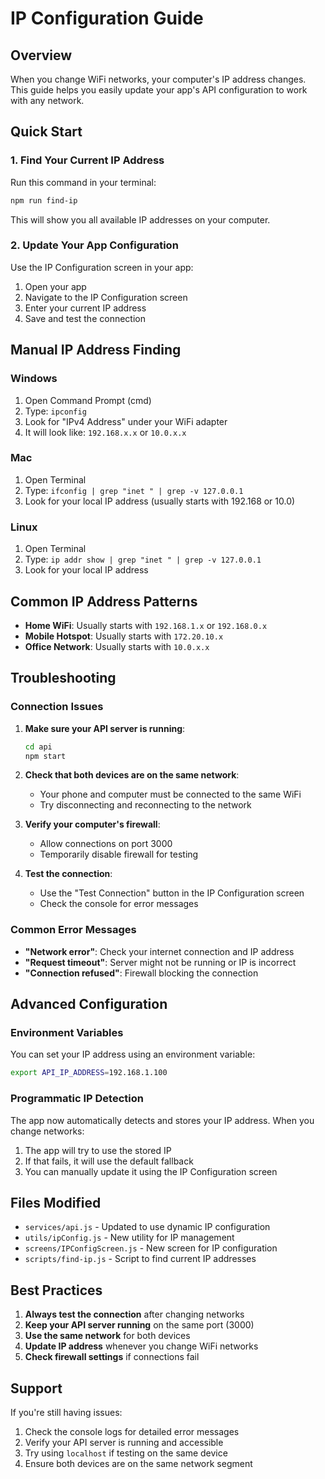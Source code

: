 # IP Configuration Guide

## Overview

When you change WiFi networks, your computer's IP address changes. This guide helps you easily update your app's API configuration to work with any network.

## Quick Start

### 1. Find Your Current IP Address

Run this command in your terminal:

```bash
npm run find-ip
```

This will show you all available IP addresses on your computer.

### 2. Update Your App Configuration

Use the IP Configuration screen in your app:

1. Open your app
2. Navigate to the IP Configuration screen
3. Enter your current IP address
4. Save and test the connection

## Manual IP Address Finding

### Windows
1. Open Command Prompt (cmd)
2. Type: `ipconfig`
3. Look for "IPv4 Address" under your WiFi adapter
4. It will look like: `192.168.x.x` or `10.0.x.x`

### Mac
1. Open Terminal
2. Type: `ifconfig | grep "inet " | grep -v 127.0.0.1`
3. Look for your local IP address (usually starts with 192.168 or 10.0)

### Linux
1. Open Terminal
2. Type: `ip addr show | grep "inet " | grep -v 127.0.0.1`
3. Look for your local IP address

## Common IP Address Patterns

- **Home WiFi**: Usually starts with `192.168.1.x` or `192.168.0.x`
- **Mobile Hotspot**: Usually starts with `172.20.10.x`
- **Office Network**: Usually starts with `10.0.x.x`

## Troubleshooting

### Connection Issues

1. **Make sure your API server is running**:
   ```bash
   cd api
   npm start
   ```

2. **Check that both devices are on the same network**:
   - Your phone and computer must be connected to the same WiFi
   - Try disconnecting and reconnecting to the network

3. **Verify your computer's firewall**:
   - Allow connections on port 3000
   - Temporarily disable firewall for testing

4. **Test the connection**:
   - Use the "Test Connection" button in the IP Configuration screen
   - Check the console for error messages

### Common Error Messages

- **"Network error"**: Check your internet connection and IP address
- **"Request timeout"**: Server might not be running or IP is incorrect
- **"Connection refused"**: Firewall blocking the connection

## Advanced Configuration

### Environment Variables

You can set your IP address using an environment variable:

```bash
export API_IP_ADDRESS=192.168.1.100
```

### Programmatic IP Detection

The app now automatically detects and stores your IP address. When you change networks:

1. The app will try to use the stored IP
2. If that fails, it will use the default fallback
3. You can manually update it using the IP Configuration screen

## Files Modified

- `services/api.js` - Updated to use dynamic IP configuration
- `utils/ipConfig.js` - New utility for IP management
- `screens/IPConfigScreen.js` - New screen for IP configuration
- `scripts/find-ip.js` - Script to find current IP addresses

## Best Practices

1. **Always test the connection** after changing networks
2. **Keep your API server running** on the same port (3000)
3. **Use the same network** for both devices
4. **Update IP address** whenever you change WiFi networks
5. **Check firewall settings** if connections fail

## Support

If you're still having issues:

1. Check the console logs for detailed error messages
2. Verify your API server is running and accessible
3. Try using `localhost` if testing on the same device
4. Ensure both devices are on the same network segment 